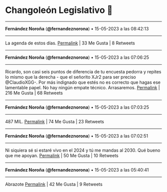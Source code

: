# Changoleón Legislativo 🙈
*****
**Fernández Noroña** (**@fernandeznorona**) • 15-05-2023 a las 08:42:13
*****
La agenda de estos días.
[Permalink](https://twitter.com/fernandeznorona/status/1658150806921543680) | 33 Me Gusta | 8 Retweets
*****
**Fernández Noroña** (**@fernandeznorona**) • 15-05-2023 a las 07:06:25
*****
Ricardo, son casi seis puntos de diferencia de tu encuesta pedorra y repites lo mismo que la derecha - que el señorito XJr2 para ser preciso @ClaudioXGG-. Por más indignado que estés no es correcto que hagas ese lamentable papel. No hay ningún empate técnico. Arrasaremos.
[Permalink](https://twitter.com/fernandeznorona/status/1658126697495949318) | 216 Me Gusta | 68 Retweets
*****
**Fernández Noroña** (**@fernandeznorona**) • 15-05-2023 a las 07:03:25
*****
487 MIL.
[Permalink](https://twitter.com/fernandeznorona/status/1658125939811680260) | 74 Me Gusta | 23 Retweets
*****
**Fernández Noroña** (**@fernandeznorona**) • 15-05-2023 a las 07:02:51
*****
Ni siquiera sé si estaré vivo en el 2024 y tú me mandas al 2030. Qué bueno que me apoyan.
[Permalink](https://twitter.com/fernandeznorona/status/1658125799323582465) | 50 Me Gusta | 10 Retweets
*****
**Fernández Noroña** (**@fernandeznorona**) • 15-05-2023 a las 05:40:41
*****
Abrazote
[Permalink](https://twitter.com/fernandeznorona/status/1658105122164207616) | 42 Me Gusta | 9 Retweets